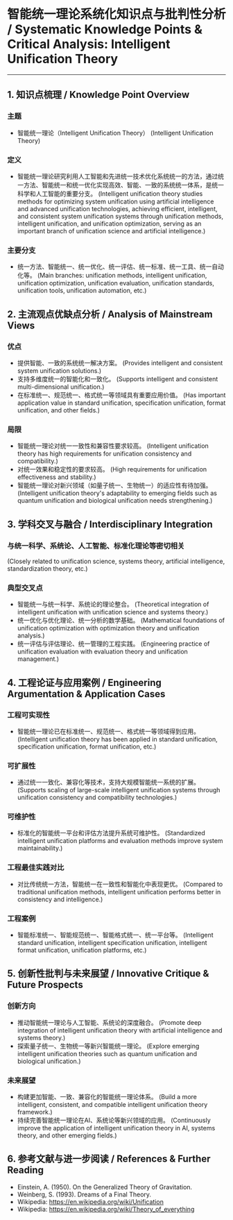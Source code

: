 # 智能统一理论系统化知识点与批判性分析 / Systematic Knowledge Points & Critical Analysis: Intelligent Unification Theory

---

## 1. 知识点梳理 / Knowledge Point Overview

### 主题

- 智能统一理论（Intelligent Unification Theory）
  (Intelligent Unification Theory)

### 定义

- 智能统一理论研究利用人工智能和先进统一技术优化系统统一的方法，通过统一方法、智能统一和统一优化实现高效、智能、一致的系统统一体系，是统一科学和人工智能的重要分支。
  (Intelligent unification theory studies methods for optimizing system unification using artificial intelligence and advanced unification technologies, achieving efficient, intelligent, and consistent system unification systems through unification methods, intelligent unification, and unification optimization, serving as an important branch of unification science and artificial intelligence.)

### 主要分支

- 统一方法、智能统一、统一优化、统一评估、统一标准、统一工具、统一自动化等。
  (Main branches: unification methods, intelligent unification, unification optimization, unification evaluation, unification standards, unification tools, unification automation, etc.)

## 2. 主流观点优缺点分析 / Analysis of Mainstream Views

### 优点

- 提供智能、一致的系统统一解决方案。
  (Provides intelligent and consistent system unification solutions.)
- 支持多维度统一的智能化和一致化。
  (Supports intelligent and consistent multi-dimensional unification.)
- 在标准统一、规范统一、格式统一等领域具有重要应用价值。
  (Has important application value in standard unification, specification unification, format unification, and other fields.)

### 局限

- 智能统一理论对统一一致性和兼容性要求较高。
  (Intelligent unification theory has high requirements for unification consistency and compatibility.)
- 对统一效果和稳定性的要求较高。
  (High requirements for unification effectiveness and stability.)
- 智能统一理论对新兴领域（如量子统一、生物统一）的适应性有待加强。
  (Intelligent unification theory's adaptability to emerging fields such as quantum unification and biological unification needs strengthening.)

## 3. 学科交叉与融合 / Interdisciplinary Integration

### 与统一科学、系统论、人工智能、标准化理论等密切相关

  (Closely related to unification science, systems theory, artificial intelligence, standardization theory, etc.)

### 典型交叉点

- 智能统一与统一科学、系统论的理论整合。
  (Theoretical integration of intelligent unification with unification science and systems theory.)
- 统一优化与优化理论、统一分析的数学基础。
  (Mathematical foundations of unification optimization with optimization theory and unification analysis.)
- 统一评估与评估理论、统一管理的工程实践。
  (Engineering practice of unification evaluation with evaluation theory and unification management.)

## 4. 工程论证与应用案例 / Engineering Argumentation & Application Cases

### 工程可实现性

- 智能统一理论已在标准统一、规范统一、格式统一等领域得到应用。
  (Intelligent unification theory has been applied in standard unification, specification unification, format unification, etc.)

### 可扩展性

- 通过统一一致化、兼容化等技术，支持大规模智能统一系统的扩展。
  (Supports scaling of large-scale intelligent unification systems through unification consistency and compatibility technologies.)

### 可维护性

- 标准化的智能统一平台和评估方法提升系统可维护性。
  (Standardized intelligent unification platforms and evaluation methods improve system maintainability.)

### 工程最佳实践对比

- 对比传统统一方法，智能统一在一致性和智能化中表现更优。
  (Compared to traditional unification methods, intelligent unification performs better in consistency and intelligence.)

### 工程案例

- 智能标准统一、智能规范统一、智能格式统一、统一平台等。
  (Intelligent standard unification, intelligent specification unification, intelligent format unification, unification platforms, etc.)

## 5. 创新性批判与未来展望 / Innovative Critique & Future Prospects

### 创新方向

- 推动智能统一理论与人工智能、系统论的深度融合。
  (Promote deep integration of intelligent unification theory with artificial intelligence and systems theory.)
- 探索量子统一、生物统一等新兴智能统一理论。
  (Explore emerging intelligent unification theories such as quantum unification and biological unification.)

### 未来展望

- 构建更加智能、一致、兼容化的智能统一理论体系。
  (Build a more intelligent, consistent, and compatible intelligent unification theory framework.)
- 持续完善智能统一理论在AI、系统论等新兴领域的应用。
  (Continuously improve the application of intelligent unification theory in AI, systems theory, and other emerging fields.)

## 6. 参考文献与进一步阅读 / References & Further Reading

- Einstein, A. (1950). On the Generalized Theory of Gravitation.
- Weinberg, S. (1993). Dreams of a Final Theory.
- Wikipedia: <https://en.wikipedia.org/wiki/Unification>
- Wikipedia: <https://en.wikipedia.org/wiki/Theory_of_everything>
